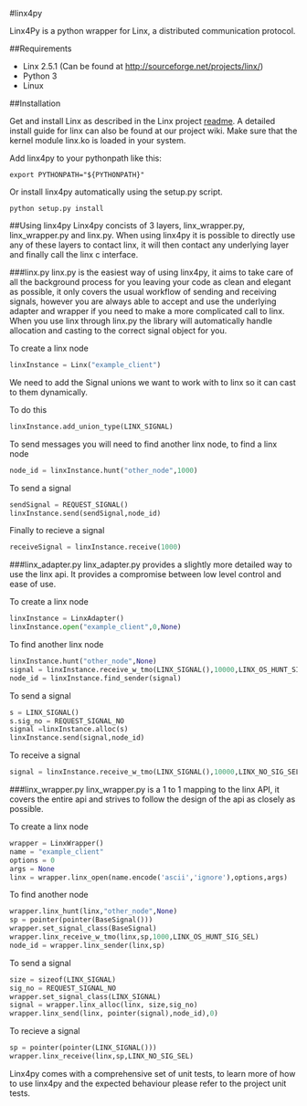 #linx4py

Linx4Py is a python wrapper for Linx, a distributed communication protocol.

##Requirements

- Linx 2.5.1 (Can be found at http://sourceforge.net/projects/linx/)
- Python 3
- Linux

##Installation

Get and install Linx as described in the Linx project [readme](http://linx.sourceforge.net/linxdoc/bmark/linx_bmark/README). A detailed install guide for linx can also be found at our project wiki. Make sure that the kernel module linx.ko is loaded in your system.

Add linx4py to your pythonpath like this:
```shell
export PYTHONPATH="${PYTHONPATH}"
```
Or install linx4py automatically using the setup.py script.
```shell
python setup.py install
```

##Using linx4py
Linx4py concists of 3 layers, linx_wrapper.py, linx_wrapper.py and linx.py. When using linx4py it is possible to directly use any of these layers to contact linx, it will then contact any underlying layer and finally call the linx c interface.

###linx.py
linx.py is the easiest way of using linx4py, it aims to take care of all the background process for you leaving your code as clean and elegant as possible, it only covers the usual workflow of sending and receiving signals, however you are always able to accept and use the underlying adapter and wrapper if you need to make a more complicated call to linx. When you use linx through linx.py the library will automatically handle allocation and casting to the correct signal object for you.

To create a linx node
```python
linxInstance = Linx("example_client")
```
We need to add the Signal unions we want to work with to linx so it can cast to them dynamically.

To do this
```python
linxInstance.add_union_type(LINX_SIGNAL)
```
To send messages you will need to find another linx node, to find a linx node
```python
node_id = linxInstance.hunt("other_node",1000)
```
To send a signal
```python
sendSignal = REQUEST_SIGNAL()
linxInstance.send(sendSignal,node_id)
```
Finally to recieve a signal
```python
receiveSignal = linxInstance.receive(1000)
```
###linx_adapter.py
linx_adapter.py provides a slightly more detailed way to use the linx api. It provides a compromise between low level control and ease of use.

To create a linx node
```python
linxInstance = LinxAdapter()
linxInstance.open("example_client",0,None)
```
To find another linx node
```python
linxInstance.hunt("other_node",None)
signal = linxInstance.receive_w_tmo(LINX_SIGNAL(),10000,LINX_OS_HUNT_SIG_SEL)
node_id = linxInstance.find_sender(signal)
```
To send a signal
```python
s = LINX_SIGNAL()
s.sig_no = REQUEST_SIGNAL_NO
signal =linxInstance.alloc(s)
linxInstance.send(signal,node_id)
```
To receive a signal
```python
signal = linxInstance.receive_w_tmo(LINX_SIGNAL(),10000,LINX_NO_SIG_SEL)
```

###linx_wrapper.py
linx_wrapper.py is a 1 to 1 mapping to the linx API, it covers the entire api and strives to follow the design of the api as closely as possible.

To create a linx node
```python
wrapper = LinxWrapper()
name = "example_client"
options = 0
args = None
linx = wrapper.linx_open(name.encode('ascii','ignore'),options,args)
```
To find another node
```python
wrapper.linx_hunt(linx,"other_node",None)
sp = pointer(pointer(BaseSignal()))
wrapper.set_signal_class(BaseSignal)
wrapper.linx_receive_w_tmo(linx,sp,1000,LINX_OS_HUNT_SIG_SEL)
node_id = wrapper.linx_sender(linx,sp)
```
To send a signal
```python
size = sizeof(LINX_SIGNAL)
sig_no = REQUEST_SIGNAL_NO
wrapper.set_signal_class(LINX_SIGNAL)
signal = wrapper.linx_alloc(linx, size,sig_no)
wrapper.linx_send(linx, pointer(signal),node_id),0)
```
To recieve a signal
```python
sp = pointer(pointer(LINX_SIGNAL()))
wrapper.linx_receive(linx,sp,LINX_NO_SIG_SEL)
```

Linx4py comes with a comprehensive set of unit tests, to learn more of how to use linx4py and the expected behaviour please refer to the project unit tests.
